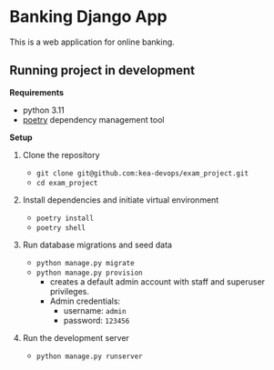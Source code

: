 # Banking Django App

This is a web application for online banking.

## Running project in development

**Requirements**
- python 3.11
- [poetry](https://python-poetry.org/docs/#installation) dependency management tool

**Setup**

1. Clone the repository
    - `git clone git@github.com:kea-devops/exam_project.git`
    - `cd exam_project`

2. Install dependencies and initiate virtual environment
    - `poetry install`
    - `poetry shell`

3. Run database migrations and seed data
    - `python manage.py migrate`
    - `python manage.py provision`
        - creates a default admin account with staff and superuser privileges. 
        - Admin credentials:
            - username: `admin`
            - password: `123456`

4. Run the development server
    - `python manage.py runserver` 

